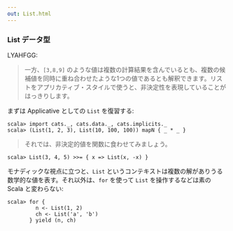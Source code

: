 ```yaml
---
out: List.html
---
```


### List データ型

LYAHFGG:

> 一方、`[3,8,9]` のような値は複数の計算結果を含んでいるとも、複数の候補値を同時に重ね合わせたような1つの値であるとも解釈できます。リストをアプリカティブ・スタイルで使うと、非決定性を表現していることがはっきりします。

まずは Applicative としての `List` を復習する:

```console:new
scala> import cats._, cats.data._, cats.implicits._
scala> (List(1, 2, 3), List(10, 100, 100)) mapN { _ * _ }
```

> それでは、非決定的値を関数に食わせてみましょう。

```console
scala> List(3, 4, 5) >>= { x => List(x, -x) }
```

モナディックな視点に立つと、`List` というコンテキストは複数の解がありうる数学的な値を表す。それ以外は、`for` を使って `List` を操作するなどは素の Scala と変わらない:

```console
scala> for {
         n <- List(1, 2)
         ch <- List('a', 'b')
       } yield (n, ch)
```

